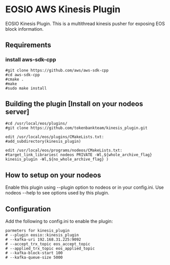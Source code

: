 # EOSIO AWS Kinesis Plugin
EOSIO Kinesis Plugin. This is a multithread kinesis pusher for exposing EOS block information.

## Requirements
###  install aws-sdk-cpp
```
#git clone https://github.com/aws/aws-sdk-cpp
#cd aws-sdk-cpp
#cmake .
#make
#sudo make install
```

## Building the plugin [Install on your nodeos server]
```
#cd /usr/local/eos/plugins/
#git clone https://github.com/tokenbankteam/kinesis_plugin.git

edit /usr/local/eos/plugins/CMakeLists.txt:
#add_subdirectory(kinesis_plugin)

edit /usr/local/eos/programs/nodeos/CMakeLists.txt:
#target_link_libraries( nodeos PRIVATE -Wl,${whole_archive_flag} kinesis_plugin -Wl,${no_whole_archive_flag} )
```
## How to setup on your nodeos
Enable this plugin using --plugin option to nodeos or in your config.ini. Use nodeos --help to see options used by this plugin.

## Configuration
Add the following to config.ini to enable the plugin:
```
parmeters for kinesis_plugin
# --plugin eosio::kinesis_plugin
# --kafka-uri 192.168.31.225:9092
# --accept_trx_topic eos_accept_topic
# --applied_trx_topic eos_applied_topic
# --kafka-block-start 100
# --kafka-queue-size 5000
```
